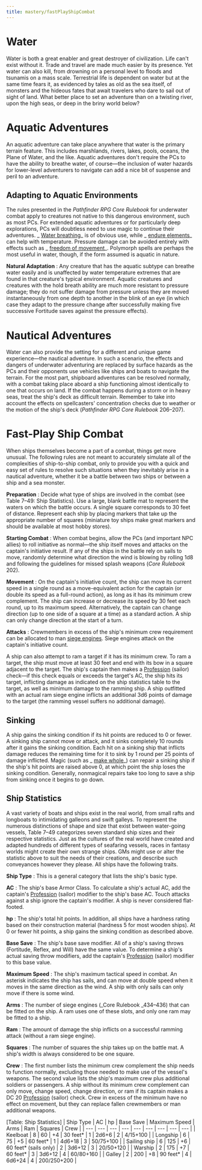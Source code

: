```yaml
---
title: mastery/fastPlayShipCombat
---
```

# Water

Water is both a great enabler and great destroyer of civilization. Life can't exist without it. Trade and travel are made much easier by its presence. Yet water can also kill, from drowning on a personal level to floods and tsunamis on a mass scale. Terrestrial life is dependent on water but at the same time fears it, as evidenced by tales as old as the sea itself, of monsters and the hideous fates that await travelers who dare to sail out of sight of land. What better place to set an adventure than on a twisting river, upon the high seas, or deep in the briny world below?

# Aquatic Adventures

An aquatic adventure can take place anywhere that water is the primary terrain feature. This includes marshlands, rivers, lakes, pools, oceans, the Plane of Water, and the like. Aquatic adventures don't require the PCs to have the ability to breathe water, of course—the inclusion of water hazards for lower-level adventurers to navigate can add a nice bit of suspense and peril to an adventure.

## Adapting to Aquatic Environments

The rules presented in the _Pathfinder RPG Core Rulebook_ for underwater combat apply to creatures not native to this dangerous environment, such as most PCs. For extended aquatic adventures or for particularly deep explorations, PCs will doubtless need to use magic to continue their adventures. _ [Water breathing](../spells/waterBreathing#_water-breathing)_ is of obvious use, while _ [endure elements](../spells/endureElements#_endure-elements)_ can help with temperature. Pressure damage can be avoided entirely with effects such as _ [freedom of movement](../spells/freedomOfMovement#_freedom-of-movement)_. Polymorph spells are perhaps the most useful in water, though, if the form assumed is aquatic in nature.

**Natural Adaptation** : Any creature that has the aquatic subtype can breathe water easily and is unaffected by water temperature extremes that are found in that creature's typical environment. Aquatic creatures and creatures with the hold breath ability are much more resistant to pressure damage; they do not suffer damage from pressure unless they are moved instantaneously from one depth to another in the blink of an eye (in which case they adapt to the pressure change after successfully making five successive Fortitude saves against the pressure effects).

# Nautical Adventures

Water can also provide the setting for a different and unique game experience—the nautical adventure. In such a scenario, the effects and dangers of underwater adventuring are replaced by surface hazards as the PCs and their opponents use vehicles like ships and boats to navigate the terrain. For the most part, shipboard adventures can be resolved normally, with a combat taking place aboard a ship functioning almost identically to one that occurs on land. If the combat happens during a storm or in heavy seas, treat the ship's deck as difficult terrain. Remember to take into account the effects on spellcasters' concentration checks due to weather or the motion of the ship's deck (_Pathfinder RPG Core Rulebook_ 206–207).

# Fast-Play Ship Combat

When ships themselves become a part of a combat, things get more unusual. The following rules are not meant to accurately simulate all of the complexities of ship-to-ship combat, only to provide you with a quick and easy set of rules to resolve such situations when they inevitably arise in a nautical adventure, whether it be a battle between two ships or between a ship and a sea monster.

**Preparation** : Decide what type of ships are involved in the combat (see Table 7–49: Ship Statistics). Use a large, blank battle mat to represent the waters on which the battle occurs. A single square corresponds to 30 feet of distance. Represent each ship by placing markers that take up the appropriate number of squares (miniature toy ships make great markers and should be available at most hobby stores).

**Starting Combat** : When combat begins, allow the PCs (and important NPC allies) to roll initiative as normal—the ship itself moves and attacks on the captain's initiative result. If any of the ships in the battle rely on sails to move, randomly determine what direction the wind is blowing by rolling 1d8 and following the guidelines for missed splash weapons (_Core Rulebook_ 202).

**Movement** : On the captain's initiative count, the ship can move its current speed in a single round as a move-equivalent action for the captain (or double its speed as a full-round action), as long as it has its minimum crew complement. The ship can increase or decrease its speed by 30 feet each round, up to its maximum speed. Alternatively, the captain can change direction (up to one side of a square at a time) as a standard action. A ship can only change direction at the start of a turn.

**Attacks** : Crewmembers in excess of the ship's minimum crew requirement can be allocated to man [siege engines](../environment#_siege-engines). Siege engines attack on the captain's initiative count.

A ship can also attempt to ram a target if it has its minimum crew. To ram a target, the ship must move at least 30 feet and end with its bow in a square adjacent to the target. The ship's captain then makes a [Profession](../skills/profession#_profession) (sailor) check—if this check equals or exceeds the target's AC, the ship hits its target, inflicting damage as indicated on the ship statistics table to the target, as well as minimum damage to the ramming ship. A ship outfitted with an actual ram siege engine inflicts an additional 3d6 points of damage to the target (the ramming vessel suffers no additional damage).

## Sinking

A ship gains the sinking condition if its hit points are reduced to 0 or fewer. A sinking ship cannot move or attack, and it sinks completely 10 rounds after it gains the sinking condition. Each hit on a sinking ship that inflicts damage reduces the remaining time for it to sink by 1 round per 25 points of damage inflicted. Magic (such as _ [make whole](../spells/makeWhole#_make-whole)_) can repair a sinking ship if the ship's hit points are raised above 0, at which point the ship loses the sinking condition. Generally, nonmagical repairs take too long to save a ship from sinking once it begins to go down.

## Ship Statistics

A vast variety of boats and ships exist in the real world, from small rafts and longboats to intimidating galleons and swift galleys. To represent the numerous distinctions of shape and size that exist between water-going vessels, Table 7–49 categorizes seven standard ship sizes and their respective statistics. Just as the cultures of the real world have created and adapted hundreds of different types of seafaring vessels, races in fantasy worlds might create their own strange ships. GMs might use or alter the statistic above to suit the needs of their creations, and describe such conveyances however they please. All ships have the following traits.

**Ship Type** : This is a general category that lists the ship's basic type.

**AC** : The ship's base Armor Class. To calculate a ship's actual AC, add the captain's [Profession](../skills/profession#_profession) (sailor) modifier to the ship's base AC. Touch attacks against a ship ignore the captain's modifier. A ship is never considered flat-footed.

**hp** : The ship's total hit points. In addition, all ships have a hardness rating based on their construction material (hardness 5 for most wooden ships). At 0 or fewer hit points, a ship gains the sinking condition as described above.

**Base Save** : The ship's base save modifier. All of a ship's saving throws (Fortitude, Reflex, and Will) have the same value. To determine a ship's actual saving throw modifiers, add the captain's [Profession](../skills/profession#_profession) (sailor) modifier to this base value.

**Maximum Speed** : The ship's maximum tactical speed in combat. An asterisk indicates the ship has sails, and can move at double speed when it moves in the same direction as the wind. A ship with only sails can only move if there is some wind.

**Arms** : The number of siege engines (_Core Rulebook _434–436) that can be fitted on the ship. A ram uses one of these slots, and only one ram may be fitted to a ship.

**Ram** : The amount of damage the ship inflicts on a successful ramming attack (without a ram siege engine).

**Squares** : The number of squares the ship takes up on the battle mat. A ship's width is always considered to be one square.

**Crew** : The first number lists the minimum crew complement the ship needs to function normally, excluding those needed to make use of the vessel's weapons. The second value lists the ship's maximum crew plus additional soldiers or passengers. A ship without its minimum crew complement can only move, change speed, change direction, or ram if its captain makes a DC 20 [Profession](../skills/profession#_profession) (sailor) check. Crew in excess of the minimum have no effect on movement, but they can replace fallen crewmembers or man additional weapons.

[Table: Ship Statistics]
| Ship Type | AC | hp | Base Save | Maximum Speed | Arms | Ram | Squares | Crew |
| --- | --- | --- | --- | --- | --- | --- | --- | --- |
| Keelboat | 8 | 60 | +4 | 30 feet\* | 1 | 2d6+6 | 2 | 4/15+100 |
| Longship | 6 | 75 | +5 | 60 feet\* | 1 | 4d6+18 | 3 | 50/75+100 |
| Sailing ship | 6 | 125 | +6 | 60 feet\* (sails only) | 2 | 3d6+12 | 3 | 20/50+120 |
| Warship | 2 | 175 | +7 | 60 feet\* | 3 | 3d6+12 | 4 | 60/80+160 |
| Galley | 2 | 200 | +8 | 90 feet\* | 4 | 6d6+24 | 4 | 200/250+200 |

